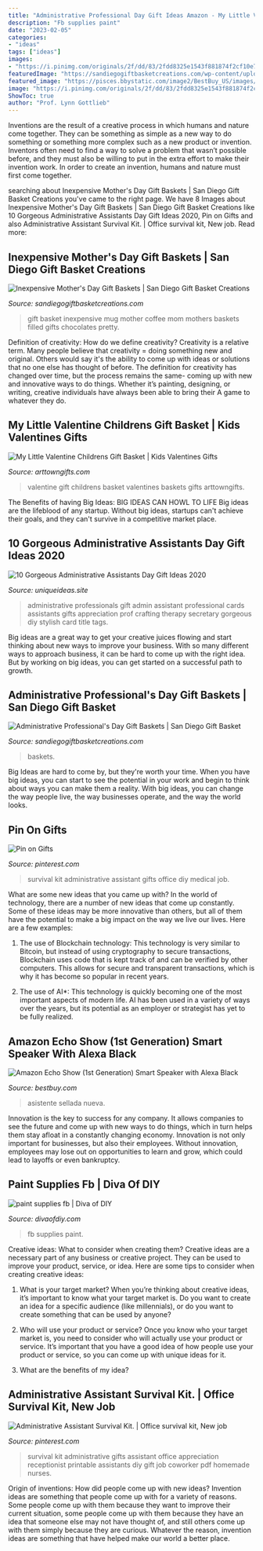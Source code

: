 ```yaml
---
title: "Administrative Professional Day Gift Ideas Amazon - My Little Valentine Childrens Gift Basket"
description: "Fb supplies paint"
date: "2023-02-05"
categories:
- "ideas"
tags: ["ideas"]
images:
- "https://i.pinimg.com/originals/2f/dd/83/2fdd8325e1543f881874f2cf10e7e606.jpg"
featuredImage: "https://sandiegogiftbasketcreations.com/wp-content/uploads/2012/05/Sunflower-Mug.jpg"
featured_image: "https://pisces.bbystatic.com/image2/BestBuy_US/images/products/5875/5875662cv11d.jpg"
image: "https://i.pinimg.com/originals/2f/dd/83/2fdd8325e1543f881874f2cf10e7e606.jpg"
ShowToc: true
author: "Prof. Lynn Gottlieb"
---
```



Inventions are the result of a creative process in which humans and nature come together. They can be something as simple as a new way to do something or something more complex such as a new product or invention. Inventors often need to find a way to solve a problem that wasn’t possible before, and they must also be willing to put in the extra effort to make their invention work. In order to create an invention, humans and nature must first come together.

	

		
searching about Inexpensive Mother&#039;s Day Gift Baskets | San Diego Gift Basket Creations you've came to the right page. We have 8 Images about Inexpensive Mother&#039;s Day Gift Baskets | San Diego Gift Basket Creations like 10 Gorgeous Administrative Assistants Day Gift Ideas 2020, Pin on Gifts and also Administrative Assistant Survival Kit. | Office survival kit, New job. Read more:
		
    
## Inexpensive Mother&#039;s Day Gift Baskets | San Diego Gift Basket Creations

<img loading=lazy src="https://sandiegogiftbasketcreations.com/wp-content/uploads/2012/05/Sunflower-Mug.jpg" onerror="this.onerror=null;this.src='https://tse3.mm.bing.net/th?id=OIP.NZpFpb_HQkxg8yWhGRL51AHaJ4&amp;pid=15.1';" alt="Inexpensive Mother&#039;s Day Gift Baskets | San Diego Gift Basket Creations">

_Source: sandiegogiftbasketcreations.com_

>gift basket inexpensive mug mother coffee mom mothers baskets filled gifts chocolates pretty. 

	

Definition of creativity: How do we define creativity?
Creativity is a relative term. Many people believe that creativity = doing something new and original. Others would say it's the ability to come up with ideas or solutions that no one else has thought of before. The definition for creativity has changed over time, but the process remains the same- coming up with new and innovative ways to do things. Whether it’s painting, designing, or writing, creative individuals have always been able to bring their A game to whatever they do.

    
## My Little Valentine Childrens Gift Basket | Kids Valentines Gifts

<img loading=lazy src="http://www.arttowngifts.com/v/vspfiles/photos/GBDS8160172-2.jpg" onerror="this.onerror=null;this.src='https://tse1.mm.bing.net/th?id=OIP.4Sn7LFE59DjtQ2Y5eNv2GwHaHa&amp;pid=15.1';" alt="My Little Valentine Childrens Gift Basket | Kids Valentines Gifts">

_Source: arttowngifts.com_

>valentine gift childrens basket valentines baskets gifts arttowngifts. 

	

The Benefits of having Big Ideas:
BIG IDEAS CAN HOWL TO LIFE
Big ideas are the lifeblood of any startup. Without big ideas, startups can't achieve their goals, and they can't survive in a competitive market place.

    
## 10 Gorgeous Administrative Assistants Day Gift Ideas 2020

<img loading=lazy src="https://www.uniqueideas.site/wp-content/uploads/18-best-cards-admin-prof-day-images-on-pinterest-administrative.jpg" onerror="this.onerror=null;this.src='https://tse4.mm.bing.net/th?id=OIP.SX42UHJPx5QoMXqMvePbBQHaNK&amp;pid=15.1';" alt="10 Gorgeous Administrative Assistants Day Gift Ideas 2020">

_Source: uniqueideas.site_

>administrative professionals gift admin assistant professional cards assistants gifts appreciation prof crafting therapy secretary gorgeous diy stylish card title tags. 

	

Big ideas are a great way to get your creative juices flowing and start thinking about new ways to improve your business. With so many different ways to approach business, it can be hard to come up with the right idea. But by working on big ideas, you can get started on a successful path to growth.

    
## Administrative Professional&#039;s Day Gift Baskets | San Diego Gift Basket

<img loading=lazy src="https://sandiegogiftbasketcreations.com/wp-content/uploads/2012/04/Office-Bytes-Computer-Box.jpg" onerror="this.onerror=null;this.src='https://tse1.mm.bing.net/th?id=OIP.tSqGlVtcEIK_8gYPZpMxlwHaJ4&amp;pid=15.1';" alt="Administrative Professional&#039;s Day Gift Baskets | San Diego Gift Basket">

_Source: sandiegogiftbasketcreations.com_

>baskets. 

	

Big Ideas are hard to come by, but they're worth your time. When you have big ideas, you can start to see the potential in your work and begin to think about ways you can make them a reality. With big ideas, you can change the way people live, the way businesses operate, and the way the world looks.

    
## Pin On Gifts

<img loading=lazy src="https://i.pinimg.com/originals/2f/dd/83/2fdd8325e1543f881874f2cf10e7e606.jpg" onerror="this.onerror=null;this.src='https://tse2.mm.bing.net/th?id=OIP.WR_HbWXVrs1rsu7zgBHR6gHaJ4&amp;pid=15.1';" alt="Pin on Gifts">

_Source: pinterest.com_

>survival kit administrative assistant gifts office diy medical job. 

	

What are some new ideas that you came up with?
In the world of technology, there are a number of new ideas that come up constantly. Some of these ideas may be more innovative than others, but all of them have the potential to make a big impact on the way we live our lives. Here are a few examples:
1. The use of Blockchain technology: This technology is very similar to Bitcoin, but instead of using cryptography to secure transactions, Blockchain uses code that is kept track of and can be verified by other computers. This allows for secure and transparent transactions, which is why it has become so popular in recent years.

2. The use of AI*: This technology is quickly becoming one of the most important aspects of modern life. AI has been used in a variety of ways over the years, but its potential as an employer or strategist has yet to be fully realized.

    
## Amazon Echo Show (1st Generation) Smart Speaker With Alexa Black

<img loading=lazy src="https://pisces.bbystatic.com/image2/BestBuy_US/images/products/5875/5875662cv11d.jpg" onerror="this.onerror=null;this.src='https://tse4.mm.bing.net/th?id=OIP.C5oQIqmdAktOJyoQkoksYwHaHP&amp;pid=15.1';" alt="Amazon Echo Show (1st Generation) Smart Speaker with Alexa Black">

_Source: bestbuy.com_

>asistente sellada nueva. 

	

Innovation is the key to success for any company. It allows companies to see the future and come up with new ways to do things, which in turn helps them stay afloat in a constantly changing economy. Innovation is not only important for businesses, but also their employees. Without innovation, employees may lose out on opportunities to learn and grow, which could lead to layoffs or even bankruptcy.

    
## Paint Supplies Fb | Diva Of DIY

<img loading=lazy src="http://divaofdiy.com/wp-content/uploads/2017/04/paint-supplies-fb.jpg" onerror="this.onerror=null;this.src='https://tse1.mm.bing.net/th?id=OIP.olBwgqBtCnR5JhiIE8BGmwHaEH&amp;pid=15.1';" alt="paint supplies fb | Diva of DIY">

_Source: divaofdiy.com_

>fb supplies paint. 

	

Creative ideas: What to consider when creating them?
Creative ideas are a necessary part of any business or creative project. They can be used to improve your product, service, or idea. Here are some tips to consider when creating creative ideas:
1. What is your target market? When you’re thinking about creative ideas, it’s important to know what your target market is. Do you want to create an idea for a specific audience (like millennials), or do you want to create something that can be used by anyone?

2. Who will use your product or service? Once you know who your target market is, you need to consider who will actually use your product or service. It’s important that you have a good idea of how people use your product or service, so you can come up with unique ideas for it.

3. What are the benefits of my idea?

    
## Administrative Assistant Survival Kit. | Office Survival Kit, New Job

<img loading=lazy src="https://i.pinimg.com/736x/2f/dd/83/2fdd8325e1543f881874f2cf10e7e606--receptionist-gift-ideas-receptionist-appreciation-ideas.jpg" onerror="this.onerror=null;this.src='https://tse1.mm.bing.net/th?id=OIP.S_0RP-lNzhEZslEggynLuQHaJ3&amp;pid=15.1';" alt="Administrative Assistant Survival Kit. | Office survival kit, New job">

_Source: pinterest.com_

>survival kit administrative gifts assistant office appreciation receptionist printable assistants diy gift job coworker pdf homemade nurses. 

	

Origin of inventions: How did people come up with new ideas?
Invention ideas are something that people come up with for a variety of reasons. Some people come up with them because they want to improve their current situation, some people come up with them because they have an idea that someone else may not have thought of, and still others come up with them simply because they are curious. Whatever the reason, invention ideas are something that have helped make our world a better place.


